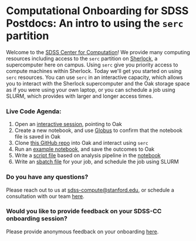 # Computational Onboarding for SDSS Postdocs: An intro to using the `serc` partition

Welcome to the [SDSS Center for Computation](https://sdss-compute.stanford.edu/)! We provide many computing resources including access to the `serc` partition on [Sherlock](https://www.sherlock.stanford.edu/), a supercomputer here on campus. Using `serc` give you priority access to compute machines within Sherlock. Today we'll get you started on using `serc` resources. You can use `serc` in an interactive capacity, which allows you to interact with the Sherlock supercomputer and the Oak storage space as if you were using your own laptop, or you can schedule a job using SLURM, which provides with larger and longer access times. 

### Live Code Agenda:
1. Open an [interactive session](https://ondemand.sherlock.stanford.edu/pun/sys/dashboard/batch_connect/sessions), pointing to Oak
2. Create a new notebook, and use [Globus](https://www.globus.org/) to confirm that the notebook file is saved in Oak
3. Clone [this GitHub repo](https://github.com/stanford-sdss/postdoc_onboarding) into Oak and interact using `serc`
4. Run an [example notebook](https://github.com/stanford-sdss/postdoc_onboarding/blob/main/notebooks/introduction_to_interactive_serc.ipynb), and save the outcomes to Oak
5. Write a [script file](https://github.com/stanford-sdss/postdoc_onboarding/blob/main/python_scripts/resnet18_pipeline.py) based on analysis pipeline in the [notebook](https://github.com/stanford-sdss/postdoc_onboarding/blob/main/notebooks/introduction_to_interactive_serc.ipynb)
6. Write an [sbatch file](https://github.com/stanford-sdss/postdoc_onboarding/blob/main/sbatch_scripts/train_resnet18.sh) for your job, and schedule the job using SLURM

### Do you have any questions? 
Please reach out to us at [sdss-compute@stanford.edu](mailto:sdss-compute@stanford.edu), or schedule a consultation with our team [here](https://sdss-compute-consultation.stanford.edu/).

### Would you like to provide feedback on your SDSS-CC onboarding session?
Please provide anonymous feedback on your onboarding [here](https://forms.gle/x3wB8qMPWBbeNosR9).
